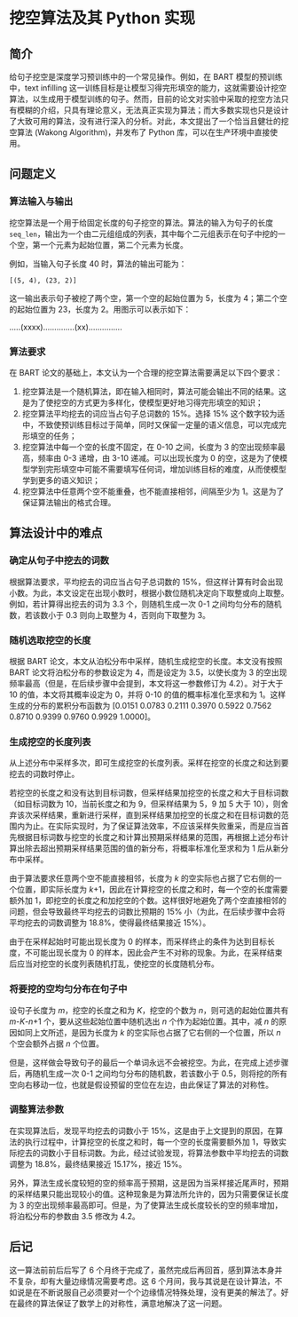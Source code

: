 # 挖空算法及其 Python 实现

## 简介

给句子挖空是深度学习预训练中的一个常见操作。例如，在 BART 模型的预训练中，text infilling 这一训练目标是让模型习得完形填空的能力，这就需要设计挖空算法，以生成用于模型训练的句子。然而，目前的论文对实验中采取的挖空方法只有模糊的介绍，只具有理论意义，无法真正实现为算法；而大多数实现也只是设计了大致可用的算法，没有进行深入的分析。对此，本文提出了一个恰当且健壮的挖空算法 (Wakong Algorithm)，并发布了 Python 库，可以在生产环境中直接使用。

## 问题定义

### 算法输入与输出

挖空算法是一个用于给固定长度的句子挖空的算法。算法的输入为句子的长度 `seq_len`，输出为一个由二元组组成的列表，其中每个二元组表示在句子中挖的一个空，第一个元素为起始位置，第二个元素为长度。

例如，当输入句子长度 40 时，算法的输出可能为：

```
[(5, 4), (23, 2)]
```

这一输出表示句子被挖了两个空，第一个空的起始位置为 5，长度为 4；第二个空的起始位置为 23，长度为 2。用图示可以表示如下：

.....(xxxx)..............(xx)...............

### 算法要求

在 BART 论文的基础上，本文认为一个合理的挖空算法需要满足以下四个要求：

1. 挖空算法是一个随机算法，即在输入相同时，算法可能会输出不同的结果。这是为了使挖空的方式更为多样化，使模型更好地习得完形填空的知识；
1. 挖空算法平均挖去的词应当占句子总词数的 15%。选择 15% 这个数字较为适中，不致使预训练目标过于简单，同时又保留一定量的语义信息，可以完成完形填空的任务；
1. 挖空算法中每一个空的长度不固定，在 0-10 之间，长度为 3 的空出现频率最高，频率由 0-3 递增，由 3-10 递减。可以出现长度为 0 的空，这是为了使模型学到完形填空中可能不需要填写任何词，增加训练目标的难度，从而使模型学到更多的语义知识；
1. 挖空算法中任意两个空不能重叠，也不能直接相邻，间隔至少为 1。这是为了保证算法输出的格式合理。

## 算法设计中的难点

### 确定从句子中挖去的词数

根据算法要求，平均挖去的词应当占句子总词数的 15%，但这样计算有时会出现小数。为此，本文设定在出现小数时，根据小数位随机决定向下取整或向上取整。例如，若计算得出挖去的词为 3.3 个，则随机生成一次 0-1 之间均匀分布的随机数，若该数小于 0.3 则向上取整为 4，否则向下取整为 3。

### 随机选取挖空的长度

根据 BART 论文，本文从泊松分布中采样，随机生成挖空的长度。本文没有按照 BART 论文将泊松分布的参数设定为 4，而是设定为 3.5，以使长度为 3 的空出现频率最高（但是，在后续步骤中会提到，本文将这一参数修订为 4.2）。对于大于 10 的值，本文将其概率设定为 0，并将 0-10 的值的概率标准化至求和为 1。这样生成的分布的累积分布函数为 [0.0151 0.0783 0.2111 0.3970 0.5922 0.7562 0.8710 0.9399 0.9760 0.9929 1.0000]。

### 生成挖空的长度列表

从上述分布中采样多次，即可生成挖空的长度列表。采样在挖空的长度之和达到要挖去的词数时停止。

若挖空的长度之和没有达到目标词数，但采样结果加挖空的长度之和大于目标词数（如目标词数为 10，当前长度之和为 9，但采样结果为 5，9 加 5 大于 10），则舍弃该次采样结果，重新进行采样，直到采样结果加挖空的长度之和在目标词数的范围内为止。在实际实现时，为了保证算法效率，不应该采样失败重采，而是应当首先根据目标词数与挖空的长度之和计算出预期采样结果的范围，再根据上述分布计算出除去超出预期采样结果范围的值的新分布，将概率标准化至求和为 1 后从新分布中采样。

由于算法要求任意两个空不能直接相邻，长度为 _k_ 的空实际也占据了它右侧的一个位置，即实际长度为 _k_+1，因此在计算挖空的长度之和时，每一个空的长度需要额外加 1，即挖空的长度之和加挖空的个数。这样很好地避免了两个空直接相邻的问题，但会导致最终平均挖去的词数比预期的 15% 小（为此，在后续步骤中会将平均挖去的词数调整为 18.8%，使得最终结果接近 15%）。

由于在采样起始时可能出现长度为 0 的样本，而采样终止的条件为达到目标长度，不可能出现长度为 0 的样本，因此会产生不对称的现象。为此，在采样结束后应当对挖空的长度列表随机打乱，使挖空的长度随机分布。

### 将要挖的空均匀分布在句子中

设句子长度为 _m_，挖空的长度之和为 _K_，挖空的个数为 _n_，则可选的起始位置共有 _m_-_K_-_n_+1 个，要从这些起始位置中随机选出 _n_ 个作为起始位置。其中，减 _n_ 的原因如同上文所述，是因为长度为 _k_ 的空实际也占据了它右侧的一个位置，所以 _n_ 个空会额外占据 _n_ 个位置。

但是，这样做会导致句子的最后一个单词永远不会被挖空。为此，在完成上述步骤后，再随机生成一次 0-1 之间均匀分布的随机数，若该数小于 0.5，则将挖的所有空向右移动一位，也就是假设预留的空位在左边，由此保证了算法的对称性。

### 调整算法参数

在实现算法后，发现平均挖去的词数小于 15%，这是由于上文提到的原因，在算法的执行过程中，计算挖空的长度之和时，每一个空的长度需要额外加 1，导致实际挖去的词数小于目标词数。为此，经过试验发现，将算法参数中平均挖去的词数调整为 18.8%，最终结果接近 15.17%，接近 15%。

另外，算法生成长度较短的空的频率高于预期，这是因为当采样接近尾声时，预期的采样结果只能出现较小的值。这种现象是为算法所允许的，因为只需要保证长度为 3 的空出现频率最高即可。但是，为了使算法生成长度较长的空的频率增加，将泊松分布的参数由 3.5 修改为 4.2。

## 后记

这一算法前前后后写了 6 个月终于完成了，虽然完成后再回首，感到算法本身并不复杂，却有大量边缘情况需要考虑。这 6 个月间，我与其说是在设计算法，不如说是在不断说服自己必须要对一个个边缘情况特殊处理，没有更美的解法了。好在最终的算法保证了数学上的对称性，满意地解决了这一问题。
